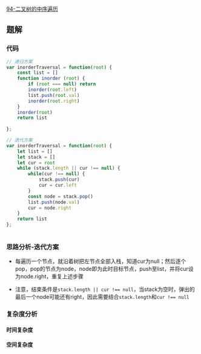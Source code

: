 [94-二叉树的中序遍历](https://leetcode-cn.com/problems/binary-tree-inorder-traversal/)

## 题解

### 代码
```js
// 递归方案
var inorderTraversal = function(root) {
    const list = []
    function inorder (root) {
        if (root === null) return
        inorder(root.left)
        list.push(root.val)
        inorder(root.right)
    }
    inorder(root)
    return list
    
};
```
```js
// 迭代方案
var inorderTraversal = function(root) {
    let list = []
    let stack = []
    let cur = root
    while (stack.length || cur !== null) {
        while(cur !== null) {
            stack.push(cur)
            cur = cur.left
        }
        const node = stack.pop()
        list.push(node.val)
        cur = node.right
    }
    return list
};
    
```

### 思路分析-迭代方案
* 每遍历一个节点，就沿着树把左节点全部入栈，知道cur为null；然后逐个pop，pop的节点为node，node即为此时目标节点，push至list，并将cur设为node.right，重复上述步骤

* 注意，结束条件是`stack.length || cur !== null`，当stack为空时，弹出的最后一个node可能还有right，因此需要结合`stack.length`和`cur !== null`
### 复杂度分析
#### 时间复杂度
#### 空间复杂度
